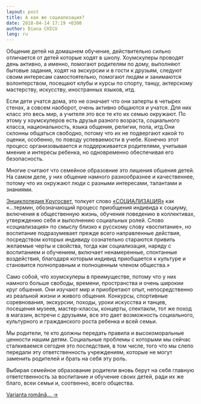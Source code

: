 ```yaml
---
layout: post
title: А как же социализация?
date: 2018-04-14 17:19 +0300
author: Diana CHICU
lang: ru
---
```


Общение детей на домашнем обучение, действительно сильно отличается от детей
которые ходят в школу. Хоумскулеры проводят день активно, а именно, помогают
родителям по дому, выполняют бытовые задания, ходят на экскурсии и в гости
к друзьям, следуют своим интересам самостоятельно, помогают людям и занимаются
волонтерством, посещают клубы и курсы по спорту, танцу, актерскому мастерству,
искусству, иностранных языков, итд.

Если дети учатся дома, это не означает что они заперты в четырех стенах,
а совсем наоборот, очень активно общаются и учатся. Для них класс это весь мир,
а учителя это все те кто их семью окружают. По этому у хоумскулеров есть друзья
разного возраста, социального класса, национальность, языка общения, религии,
пола, итд.Они склонны общаться свободно, потому что их не подвергают какой то
оценки, особенно, по поводу успеваемости в учебе. Конечно этот процесс
организовывается и поддерживается родителями, учитывая мнение и интересы
ребенка, но одновременно обеспечивая его безопасность.

Многие считают что семейное образовние это лишения обшения детей. На самом деле,
у них общение намного разнообразнее и качественнее, потому что их окружают люди
с разными интересами, талантами и знаниями.

[Энциклопедия Кругосвет](http://www.krugosvet.ru/), толкует слово
[«СОЦИАЛИЗАЦИЯ»](http://www.krugosvet.ru/enc/gumanitarnye_nauki/sociologiya/SOTSIALIZATSIYA.html)
как «...термин,
обозначающий процесс приобщения индивида к социуму, включения в общественную
жизнь, обучения поведению в коллективах, утверждению себя и выполнению
социальных ролей. Слово «социализация» по смыслу близко к русскому слову
«воспитание», но воспитание подразумевает прежде всего направленные действия,
посредством которых индивиду сознательно стараются привить желаемые черты
и свойства, тогда как социализация, наряду с воспитанием и обучением, включает
ненамеренные, спонтанные воздействия, благодаря которым индивид приобщается
к культуре и становится полноправным и полноценным членом общества.»

Само собой, что хоумскулеры в преимуществе, потому что у них намного больше
свободы, времени, пространства и очень широкии круг обшения. Они изучают мир
и приобретают опыт, непосредственно из реальной жизни и живого общения.
Конкурсы, спортивные соревнования, экскурсии, походы, уроки искусства и танцев,
посещения музеев, мастер-классы, концерты, спектакли, тот же поход в магазин,
встречи с друзьями, все это дает возможность социального, культурного
и гражданского роста ребенка и всей семьи.

Мы родители, те кто должны передать правила и высокоморальные ценности нашим
детям. Социальные проблемы с которыми мы сейчас сталкиваемся сегодня это
последствия, в том числе, того что мы слепо передали эту ответственность
учреждениям, которые не могут заменить родителей и брать на себя эту роль.

Выбирая семейное образование родители вновь берут на себя главную
ответственность за воспитание и обучение своих детей, ради их же благо, всеи
семьи и, соотвенно, всего общества.

<a href="/socializare" lang="ro" class="translation-link">Varianta română… →</a>
